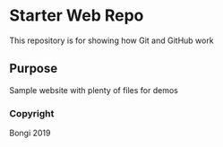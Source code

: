 # Starter Web Repo

This repository is for showing how Git and GitHub work

## Purpose

Sample website with plenty of files for demos

### Copyright
Bongi 2019